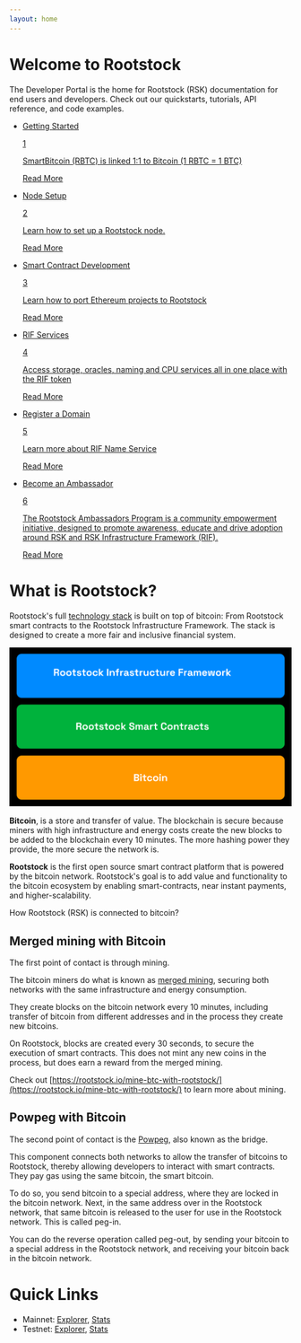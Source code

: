 ```yaml
---
layout: home
---
```


# Welcome to Rootstock

The Developer Portal is the home for Rootstock (RSK) documentation for end users and developers. Check out our quickstarts, tutorials, API reference, and code examples.

<div class="features-list">
    <ul id="card-list" class="row">
        <li class="col-xl-6 col-md-6">
        <div class="feature-card">
<div class="content"><a href="/guides/quickstart/">
            <div class="content-container">
                <p class="zg-text-bg">Getting Started</p><span class="zg-label">1</span>
                <p class="card-desc">SmartBitcoin (RBTC) is linked 1:1 to Bitcoin (1 RBTC = 1 BTC)</p>
            </div>
            </a><div class="btn-container "><a href="/guides/quickstart/">
                </a><a class="green" href="/guides/quickstart/">Read More</a>
            </div>
            </div>
        </div>
        </li>
        <li class="col-xl-6 col-md-6">
        <div class="feature-card">
<div class="content"><a href="/rsk/node/install">
            <div class="content-container">
                <p class="zg-text-bg bg-yellow">Node Setup </p><span class="zg-label bg-yellow">2</span>
                <p class="card-desc">Learn how to set up a Rootstock node.</p>
            </div>
            </a><div class="btn-container"><a href="/rsk/node/install">
                </a><a class="green" href="/rsk/node/install">Read More</a>
            </div>
            </div>
        </div>
        </li>
        <li class="col-xl-6 col-md-6">
        <div class="feature-card">
<div class="content two-line-title-content"><a href="/ethereum-dapp-to-rsk">
            <div class="content-container">
                <p class="zg-text-bg bg-purple">Smart Contract Development</p><span class="zg-label bg-purple">3</span>
                <p class="card-desc">Learn how to port Ethereum projects to Rootstock</p>
            </div>
            </a><div class="btn-container"><a href="/ethereum-dapp-to-rsk">
                </a><a class="green" href="/ethereum-dapp-to-rsk">Read More</a>
            </div>
            </div>
        </div>
        </li>
        <li class="col-xl-6 col-md-6">
        <div class="feature-card">
<div class="content"><a href="/rif">
            <div class="content-container">
                <p class="zg-text-bg bg-pink">RIF Services</p><span class="zg-label bg-pink">4</span>
                <p class="card-desc">Access storage, oracles, naming and CPU services all in one place with the RIF token</p>
            </div>
            </a><div class="btn-container"><a href="/rif">
                </a><a class="green" href="/rif">Read More</a>
            </div>
            </div>
        </div>
        </li>
        <li class="col-xl-6 col-md-6">
        <div class="feature-card">
<div class="content"><a href="/rif/rns">
            <div class="content-container">
                <p class="zg-text-bg bg-green">Register a Domain</p><span class="zg-label bg-green">5</span>
                <p class="card-desc">Learn more about RIF Name Service</p>
            </div>
            </a><div class="btn-container"><a href="/rif/rns">
                </a><a class="green" href="/rif/rns">Read More</a>
            </div>
            </div>
        </div>
        </li>
        <li class="col-xl-6 col-md-6">
        <div class="feature-card">
<div class="content"><a href="https://rootstock.io/ambassadors-program/">
            <div class="content-container">
                <p class="zg-text-bg bg-cyan">Become an Ambassador</p><span class="zg-label bg-cyan">6</span>
                <p class="card-desc">The Rootstock Ambassadors Program is a community empowerment initiative, designed to promote awareness, educate and drive adoption around RSK and RSK Infrastructure Framework (RIF).</p>
            </div>
            </a><div class="btn-container"><a href="https://rootstock.io/ambassadors-program/">
                </a><a class="green" href="https://rootstock.io/ambassadors-program/">Read More</a>
            </div>
            </div>
        </div>
        </li>
    </ul>
</div>

# What is Rootstock?

Rootstock's full [technology stack](/the-stack) is built on top of bitcoin:
From Rootstock smart contracts
to the Rootstock Infrastructure Framework.
The stack is designed to create a
more fair and inclusive financial system.

![Rootstock Technology Stack - High Level](/assets/img/home/rif-relationship-rootstock-bitcoin.svg)

**Bitcoin**, is a store and transfer of value.
The blockchain is secure because miners
with high infrastructure and energy costs
create the new blocks to be added to the blockchain every 10 minutes.
The more hashing power they provide, the more secure the network is.

**Rootstock** is the first open source smart contract platform that is
powered by the bitcoin network.
Rootstock's goal is to add value and functionality to the
bitcoin ecosystem by enabling smart-contracts,
near instant payments, and higher-scalability.

How Rootstock (RSK) is connected to bitcoin?

## Merged mining with Bitcoin

The first point of contact is through mining.

The bitcoin miners do what is known as
[merged mining](/rsk/architecture/mining/),
securing both networks with the same infrastructure and energy consumption.

<div class="sprite-transform-animation-wrapper rsk-mining">
  <div class="sprite-transform-animation rsk-mining"></div>
</div>

They create blocks on the bitcoin network every 10 minutes,
including transfer of bitcoin from different addresses
and in the process they create new bitcoins.

On Rootstock, blocks are created every 30 seconds,
to secure the execution of smart contracts.
This does not mint any new coins in the process,
but does earn a reward from the merged mining.

Check out [https://rootstock.io/mine-btc-with-rootstock/](https://rootstock.io/mine-btc-with-rootstock/)
to learn more about mining.

## Powpeg with Bitcoin

The second point of contact is the
[Powpeg](/rsk/architecture/powpeg/),
also known as the bridge.

This component connects both networks to allow
the transfer of bitcoins to Rootstock,
thereby allowing developers to interact with smart contracts.
They pay gas using the same bitcoin, the smart bitcoin.

<div class="sprite-transform-animation-wrapper rsk-peg">
  <div class="sprite-transform-animation rsk-peg"></div>
</div>

To do so, you send bitcoin to a special address,
where they are locked in the bitcoin network.
Next, in the same address over in the Rootstock network,
that same bitcoin is released to the user
for use in the Rootstock network.
This is called peg-in.

You can do the reverse operation called peg-out,
by sending your bitcoin to a special address in the Rootstock network,
and receiving your bitcoin back in the bitcoin network.

# Quick Links

<ul>
  <li>Mainnet:
    <a href="https://explorer.rsk.co/" target="_blank">Explorer</a>,
    <a href="https://stats.rsk.co/" target="_blank">Stats</a>
  </li>
  <li>Testnet:
    <a href="https://explorer.testnet.rsk.co/" target="_blank">Explorer</a>,
    <a href="https://stats.testnet.rsk.co/" target="_blank">Stats</a>
   </li>
</ul>
